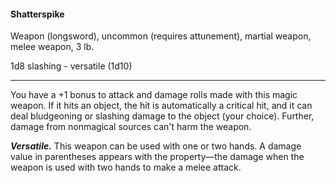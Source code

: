 #### Shatterspike

Weapon (longsword), uncommon (requires attunement), martial weapon, melee weapon, 3 lb.

1d8 slashing  - versatile (1d10)

---

You have a +1 bonus to attack and damage rolls made with this magic weapon. If it hits an object, the hit is automatically a critical hit, and it can deal bludgeoning or slashing damage to the object (your choice). Further, damage from nonmagical sources can't harm the weapon.

***Versatile.*** This weapon can be used with one or two hands. A damage value in parentheses appears with the property—the damage when the weapon is used with two hands to make a melee attack.